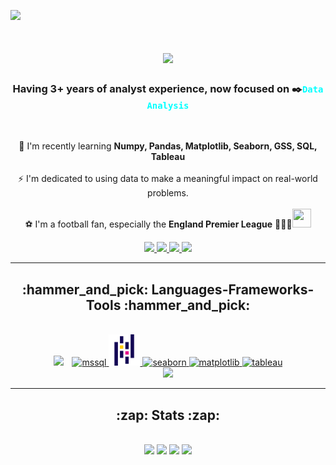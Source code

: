[//]: # (https://gpvc.arturio.dev/dindarsezer) 
[//]: # (Unfortunately aliwert's repo, as seen above was archived and the link isn't working so I built my own "https://github.com/dindarsezer/github-profile-view-tracker")
![](https://komarev.com/ghpvc/?username=dindarsezer&style=for-the-badge&color=orange)

<h1 align="center">
    <img src="https://readme-typing-svg.herokuapp.com/?font=Righteous&size=35&center=true&vCenter=true&width=500&height=70&duration=4000&lines=Hi+There!+👋;+I'm+Sezer+Dindar!;A+Curious+🔍+Data+Analyst!📊+" />
</h1>


<h3 align="center">Having 3+ years of analyst experience, now focused on ✒️<code style="color : aqua">Data Analysis</code></h3>
<br/>


<div align="center">
 
 
 :seedling: I'm recently learning **Numpy, Pandas, Matplotlib, Seaborn, GSS, SQL, Tableau**<br><br>
:zap: I'm dedicated to using data to make a meaningful impact on real-world problems.<br><br>
⚽ I'm a football fan, especially the **England Premier League** 🏃🏼‍♂️<img width="30" height="30" src= "https://github.com/dindarsezer/Sezer-Dindar/assets/154276127/f7548d0b-6e83-44f3-8f4b-4c36b5753a0b">

 </div>
 
<div align="center"> 
  <a href="mailto:sezerdindar@gmail.com">
    <img src="https://img.shields.io/badge/Gmail-333333?style=for-the-badge&logo=gmail&logoColor=red" />
  </a>
  <a href="https://www.linkedin.com/in/sezer-dindar/" target="_blank">
    <img src="https://img.shields.io/badge/LinkedIn-0077B5?style=for-the-badge&logo=linkedin&logoColor=white" target="_blank" />
  </a>
  <a href="https://public.tableau.com/app/profile/sezer.dindar/vizzes" target="_blank">
     <img src="https://img.shields.io/badge/Tableau-E97627?style=for-the-badge&logo=Tableau&logoColor=white" target="_blank" /> <!-- sqlite, safari, google-chrome are other good icon options -->
  </a>
 <a href="https://www.kaggle.com/sezerdindar">
    <img src="https://img.shields.io/badge/Kaggle-20BEFF?style=for-the-badge&logo=Kaggle&logoColor=white" />
  </a>
</div>




 <hr/>
 
<h2 align="center">:hammer_and_pick: Languages-Frameworks-Tools :hammer_and_pick:</h2>
<br/>
<div align="center">
  <img src="https://skillicons.dev/icons?i=python" />
    <a href="https://www.microsoft.com/en-us/sql-server" target="_blank" rel="noreferrer"> <img src="https://www.svgrepo.com/show/303229/microsoft-sql-server-logo.svg" style="border-radius: 40; margin-left: 10px;" alt="mssql" width="50" height="50"/> </a> <a href="https://pandas.pydata.org/" target="_blank" rel="noreferrer"> <img src="https://raw.githubusercontent.com/devicons/devicon/2ae2a900d2f041da66e950e4d48052658d850630/icons/pandas/pandas-original.svg" alt="pandas" style="border-radius: 40;" alt="mssql" width="50" height="50"/> <a href="https://seaborn.pydata.org/" target="_blank" rel="noreferrer"> <img src="https://seaborn.pydata.org/_images/logo-mark-lightbg.svg" alt="seaborn" style="border-radius: 40;" alt="seaborn" width="55" height="55" />
<a href="https://matplotlib.org/" target="_blank" rel="noreferrer"> <img src="https://upload.wikimedia.org/wikipedia/commons/0/01/Created_with_Matplotlib-logo.svg" alt="matplotlib" style="border-radius: 40;" alt="mssql" width="50" height="50"/> </a>
<a href="https://www.tableau.com/" target="_blank" rel="noreferrer"> <img src="https://cloud.githubusercontent.com/assets/1724406/14420001/cfc72600-ffc9-11e5-8743-9b94ce8af254.png" alt="tableau" alt="tableau" width="50" height="50" style="border-radius: 40;"> </a>
  <br>  
  <img src="https://skillicons.dev/icons?i=github,git,anaconda,vscode" />
 

<hr/>


<h2 align="center">:zap: Stats :zap:</h2>
<br>
<div align=center>

  <img width="440px" src="https://github-readme-activity-graph.vercel.app/graph?username=dindarsezer&theme=react">
  <img width="385px" src="https://github-readme-streak-stats.herokuapp.com/?user=dindarsezer&theme=react" />
  <img width="440px" src="https://github-readme-stats.vercel.app/api?username=dindarsezer&show_icons=true&theme=react">
  <img width="385px" src="https://github-readme-stats.anuraghazra1.vercel.app/api/top-langs/?username=dindarsezer&layout=compact&theme=react" />
  <br/>

</div>

